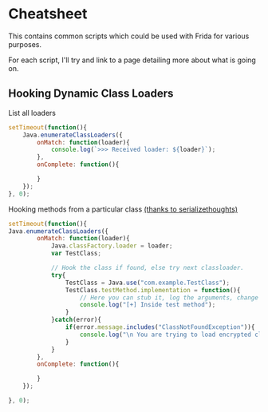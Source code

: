 # Cheatsheet

This contains common scripts which could be used with Frida for various purposes.

For each script, I'll try and link to a page detailing more about what is going on.

## Hooking Dynamic Class Loaders

List all loaders

```js
setTimeout(function(){
    Java.enumerateClassLoaders({
        onMatch: function(loader){
            console.log(`>>> Received loader: ${loader}`);
        },
        onComplete: function(){

        }
    });
}, 0);
```

Hooking methods from a particular class [(thanks to serializethoughts)](https://serializethoughts.com/2021/05/07/frida-java-classloaders)

```js
setTimeout(function(){
Java.enumerateClassLoaders({
        onMatch: function(loader){
            Java.classFactory.loader = loader;
            var TestClass;

            // Hook the class if found, else try next classloader.
            try{
                TestClass = Java.use("com.example.TestClass");
                TestClass.testMethod.implementation = function(){
                    // Here you can stub it, log the arguments, change the return value etc.
                    console.log("[+] Inside test method");
                }
            }catch(error){
                if(error.message.includes("ClassNotFoundException")){
                    console.log("\n You are trying to load encrypted class, trying next loader");
                }
            }
        },
        onComplete: function(){

        }
    });

}, 0);

```